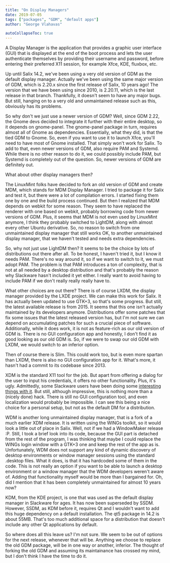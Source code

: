 ```yaml
---
title: "On Display Managers"
date: 2019-07-05
tags: ["packages", "GDM", "default apps"]
author: "George Vlahavas"

autoCollapseToc: true
---
```


A Display Manager is the application that provides a graphic user
interface (GUI) that is displayed at the end of the boot process and
lets the user authenticate themselves by providing their username and
password, before entering their preferred X11 session, for example
Xfce, KDE, fluxbox, etc.

Up until Salix 14.2, we've been using a very old version of GDM as the
default display manager. Actually we've been using the same major
version of GDM, which is 2.20.x since the first release of Salix, 10
years ago! The version that we have been using since 2010, is 2.20.11,
which is the last release in that branch.  Thankfully, it doesn't
seem to have any major bugs. But still, hanging on to a very old
and unmaintained release such as this, obviously has its problems.

So why don't we just use a newer version of GDM? Well, since GDM 2.22,
the Gnome devs decided to integrate it further with their entire
desktop, so it depends on gnome-panel. The gnome-panel package in turn,
requires almost all of Gnome as dependencies. Essentially, what they
did, is that the tied GDM to Gnome. So, even if you want to use it to
launch Xfce, you'll need to have most of Gnome installed. That simply
won't work for Salix. To add to that, even newer versions of GDM, also
require PAM and Systemd. While there is no other reason to do it, we
could possibly include PAM, but Systemd is completely out of the
question. So, newer versions of GDM are definitely out.

What about other display managers then?

The LinuxMint folks have decided to fork an old version of GDM and
create MDM, which stands for MDM Display Manager. I tried to package it
for Salix and test it, but there were a lot of compilation errors. I
started fixing them one by one and the build process continued. But then
I realized that MDM depends on webkit for some reason. They seem to have replaced
the renderer with one based on webkit, probably borrowing code from
newer versions of GDM.
Plus, it seems that MDM is not even used by LinuxMint anymore, I think
they probably switched to LightDM, along with almost every other Ubuntu
derivative. So, no reason to switch from one unmaintained display
manager that still works OK, to another unmaintained display manager,
that we haven't tested and needs extra dependencies.

So, why not just use LightDM then? It seems to be the choice by lots of
distributions out there after all. To be honest, I haven't tried it, but
I know it needs PAM. There's no way around it, so if we want to switch
to it, we must adopt PAM. The problem is that PAM introduces a ton of
complexity, that is not at all needed by a desktop distribution and
that's probably the reason why Slackware hasn't included it yet either.
I really want to avoid having to include PAM if we don't really really
really have to.

What other choices are out there? There is of course LXDM, the display
manager 
provided by the LXDE project. We can make this work for Salix. It has
actually been updated to use GTK+3, so that's some progress. But still,
the latest available release is from 2015. It seems that this one isn't
actually maintained by its developers anymore. Distributions offer some
patches that fix some issues that the latest released version has, but
I'm not sure we can depend on accumulating patches for such a crucial
piece of software. Additionally, while it does work, it is not as
feature-rich as our old version of GDM is. There is no GUI configuration
app and honestly, I don't find it as good looking as our old GDM is. So,
if we were to swap our old GDM with LXDM, we would switch to an inferior
option.

Then of course there is Slim. This could work too, but is even more
spartan than LXDM, there is also no GUI configuration app for it. What's
more, it hasn't had a commit to its codebase since 2013.

XDM is the standard X11 tool for the job. But apart from offering a
dialog for the user to input his credentials, it offers no other
functionality. Plus, it's ugly. Admittedly, some Slackware users
have been doing some
[interesting things with it](https://www.linuxquestions.org/questions/slackware-14/%5Bann%5D-xdm-slackware-theme-2019-0628-a-4175656722/).
But still, although impressive, this is nothing more than a (nicely done) hack.
There is still no GUI configuration tool, and even localization would
probably be impossible. I can see this being a nice choice for a
personal setup, but not as the default DM for a distribution.

WDM is another long unmaintained display manager, that is a fork of a
much earlier XDM release. It is written using the WINGs toolkit, so it
would look a little out of place in Salix.  Well, not if we had a
WindowMaker release :P. Still, I took a brief look into its code,
because the GUI part is detached from the rest of the
program, I was thinking that maybe I could replace the WINGs
login window with a GTK+3 one and keep the rest of the app
as is. Unfortunately, WDM does not support any kind of
dynamic discovery of desktop environments or window manager
sessions using the standard .desktop files. What it does, is
that it has hardcoded some of them in the code. This is not
really an option if you want to be able to launch a desktop environment
or a window manager that the WDM developers weren't aware of. Adding
that functionality myself would be more than I bargained for. Oh, did I
mention that it has been completely unmaintained for almost 10
years now?

KDM, from the KDE project, is one that was used as the default display
manager in Slackware for ages. It has now been superseded by SSDM.
However, SSDM, as KDM before it, requires Qt and I wouldn't want to add
this huge dependency on a default installation. The qt5 package in 14.2
is about 55MB. That's too much additional space for a distribution that
doesn't include any other Qt applications by default.

So where does all this leave us? I'm not sure. We seem to be out of
options for the next release, whenever that will be. Anything we choose
to replace the old GDM package, will be in one way or another, inferior.
The thought of forking the old GDM and assuming its maintainance has
crossed my mind, but I don't think I have the time to do it.
